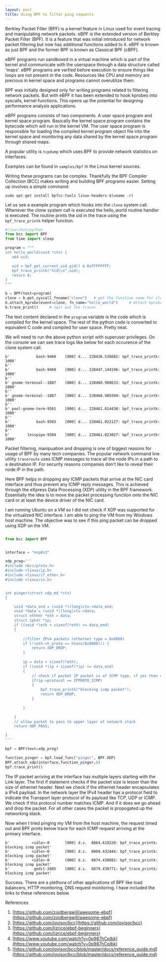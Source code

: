 ```yaml
---
layout: post
title: Using BPF to filter ping requests
---
```

Berkley Packet Filter (BPF) is a kernel feature in Linux used for event tracing and manipulating network packets. eBPF is the extended version of Berkley Packet Filter (BPF). It is a feature that was initial introduced for network packet filtering but now has additional functions added to it. eBPF is known as just BPF and the former BPF is known as Classical BPF (cBPF).

eBPF programs run sandboxed in a virtual machine which is part of the kernel and communicate with the userspace through a data structure called 'maps'.
eBPF programs are verfied before execution to ensure things like loops are not present in the code. Resources like CPU and memory are precious in kernel space and programs cannot overutilize them.

BPF was initially designed only for writing programs related to filtering network packets. But with eBPF it has been extended to hook kprobes into syscalls, kernel functions. This opens up the potential for designing performance analysis applications.

eBPF programs consists of two components. A user space program and kernel space program. Basically the kernel space program contains the bytecode which will run in the kernel VM. The user space program is responsible for loading the compiled kernel program object file into the kernel space and monitoring any data shared by the kernel space program through shared maps.

A popular utility is `tcpdump` which uses BPF to provide network statistics on interfaces.

Examples can be found in `samples/bpf` in the Linux kernel sources.

Writing these programs can be complex. Thankfully the BPF Compiler Collection (BCC) makes writing and building BPF programs easier. Setting up involves a simple command:
```Shell
sudo apt-get install bpfcc-tools linux-headers-$(uname -r)
```

Let us see a example program which hooks into the `clone` system call. Whenever the clone system call is executed the hello_world routine handler is executed. The routine prints the uid in the trace using the `bpf_trace_printk` helper function.

```python
#!/usr/bin/python
from bcc import BPF
from time import sleep

program = """
int hello_world(void *ctx) {
   u64 uid;

   uid = bpf_get_current_uid_gid() & 0xFFFFFFFF;
   bpf_trace_printk("%ld\\n",uid);
   return 0;
}
"""

b = BPF(text=program)
clone = b.get_syscall_fnname("clone")	# get the function name for clone syscall
b.attach_kprobe(event=clone, fn_name="hello_world")		# Attach kprobe to the clone event and trigger function when event occurs
b.trace_print()		# spit out the traces
```
The text content declared in the `program` variable is the code which is compiled for the kernel space. The rest of the python code is converted to equivalent C code and compiled for user space. Pretty neat.

We will need to run the above python script with superuser privileges. On the console we can see trace logs like below for each occurence of the clone system call.
```
b'            bash-9460    [000] d... 228436.536682: bpf_trace_printk: 1000'
b''
b'            bash-9460    [000] d... 228447.144196: bpf_trace_printk: 1000'
b''
b' gnome-terminal--1887    [000] d... 228460.988633: bpf_trace_printk: 1000'
b''
b' gnome-terminal--1887    [000] d... 228460.989399: bpf_trace_printk: 1000'
b''
b' pool-gnome-term-9501    [000] d... 228461.014430: bpf_trace_printk: 1000'
b''
b'            bash-9503    [000] d... 228461.022127: bpf_trace_printk: 1000'
b''
b'        lesspipe-9504    [000] d... 228461.023027: bpf_trace_printk: 1000'
```

Packet filtering, manipuation and dropping is one of biggest reasons for usage of BPF by many tech companies. The popular network command line utility `traceroute` uses ICMP messages to trace all the node IPs in a path to a destination IP. For security reasons companies don't like to reveal their node IP in the path. 

Here BPF helps in dropping any ICMP packets that arrive at the NIC card interface and thus prevent any ICMP reply messages.
This is achieved through the eXpress Data Processing (XDP) utility in the BPF framework. Essentially the idea is to move the packet processing function onto the NIC card or at least the device driver of the NIC card.

I am running Ubuntu on a VM so I did not check if XDP was supported for the virtualized NIC interface. I am able to ping the VM from my Windows host machine. The objective was to see if this ping packet can be dropped using XDP on the VM.

```python

from bcc import BPF


interface = "enp0s3"

xdp_prog='''
#include <bcc/proto.h>
#include <linux/ip.h>
#include <linux/if_ether.h>
#include <linux/in.h>


int pinger(struct xdp_md *ctx)
{

	void *data_end = (void *)(long)ctx->data_end;
	void *data = (void *)(long)ctx->data;
	struct ethhdr *eth = data;
	struct iphdr *ip;
	if ((void *)eth + sizeof(*eth) <= data_end)
	{
	
		//filter IPv4 packets (ethernet type = 0x0800)
		if (!(eth->h_proto == htons(0x0800))) {
			return XDP_DROP;
		}
		
		ip = data + sizeof(*eth);
		if ((void *)ip + sizeof(*ip) <= data_end)
		{
			// check if packet IP packet is of ICMP type, if yes then drop
			if(ip->protocol == IPPROTO_ICMP)
			{
				bpf_trace_printk("blocking icmp packet");
				return XDP_DROP;
			}
		
		}

	}
	// allow packet to pass to upper layer of network stack
	return XDP_PASS;

}
'''

bpf = BPF(text=xdp_prog)

function_pinger = bpf.load_func("pinger", BPF.XDP)
BPF.attach_xdp(interface,function_pinger,0)
bpf.trace_print()
```
The IP packet arriving at the interface has multiple layers starting with the Link layer. The first if statement checks if the packet size is lesser than the size of ethernet header. Next we check if the ethernet header encapsulates a IPv4 payload. In the network layer the IPv4 header has a protocol field to indicate the Transport layer protocol of its payload like TCP, UDP or ICMP. We check if this protocol number matches ICMP.
And if it does we go ahead and drop the packet. For all other cases the packet is propogated up the networking stack.

Now when I tried pinging my VM from the host machine, the request timed out and BPF prints below trace for each ICMP request arriving at the primary interface.

```
b'          <idle>-0       [000] d.s.  6864.619220: bpf_trace_printk: blocking icmp packet'
b'          <idle>-0       [000] d.s.  6869.432444: bpf_trace_printk: blocking icmp packet'
b'          <idle>-0       [000] d.s.  6874.430802: bpf_trace_printk: blocking icmp packet'
b'           gedit-2605    [000] d.s.  6879.430771: bpf_trace_printk: blocking icmp packet'
```

Success. There are a plethora of other applications of BPF like load balancers, HTTP monitoring, DNS request monitoring. I have included the links to these references below.

References
1. [https://github.com/zoidbergwill/awesome-ebpf](https://github.com/zoidbergwill/awesome-ebpf)
2. [https://github.com/iovisor/bcc](https://github.com/iovisor/bcc)
3. [https://github.com/lizrice/ebpf-beginners](https://github.com/lizrice/ebpf-beginners)
4. [https://www.youtube.com/watch?v=0p987hCplbk](https://www.youtube.com/watch?v=0p987hCplbk)
5. [https://github.com/iovisor/bcc/blob/master/docs/reference_guide.md](https://github.com/iovisor/bcc/blob/master/docs/reference_guide.md)